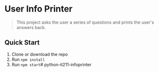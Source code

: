 # User Info Printer

> This project asks the user a series of questions and prints the user's answers back.

## Quick Start

1. Clone or download the repo
2. Run `npm install`
3. Run `npm start`# python-it211-infoprinter